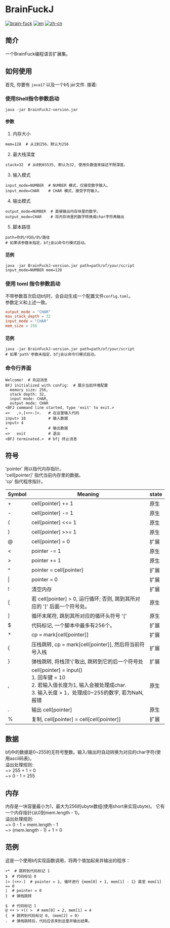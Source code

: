 # BrainFuckJ
[![brain-fuck](https://img.shields.io/badge/brain-fuck-blue.svg)]()
[![en](https://img.shields.io/badge/lang-en-red.svg)](https://github.com/MegumiKasuga/BrainFuckJ/blob/master/readme.md)
[![zh-cn](https://img.shields.io/badge/lang-汉语-green.svg)](https://github.com/MegumiKasuga/BrainFuckJ/blob/master/readme.zh-cn.md)

## 简介
一个BrainFuck编程语言扩展集。

## 如何使用
首先, 你要有 `java17` 以及一个bfj jar文件. 接着:
### 使用Shell指令参数启动
```shell
java -jar BrainFuckJ-version.jar
```
#### 参数
1. 内存大小
```shell
mem=128  # 从1到256，默认为256
```
2. 最大栈深度
```shell
stack=32  # 从0到65535, 默认为32, 使用负数值来描述不限深度。
```
3. 输入模式
```shell
input_mode=NUMBER  # NUMBER 模式，仅接受数字输入。
input_mode=CHAR    # CHAR 模式，接受字符输入。
```
4. 输出模式
```shell
output_mode=NUMBER  # 直接输出内存块里的数字。
output_mode=CHAR    # 将内存块里的数字转换成char字符再输出
```

5. 脚本路径
```shell
path=你的/代码/的/路径  
# 如果该参数未指定，bfj会以命令行模式启动。
```

#### 范例
```shell
java -jar BrainFuckJ-version.jar path=path/of/your/script input_mode=NUMBER mem=128
```

### 使用 toml 指令参数启动
不带参数首次启动bfj时，会自动生成一个配置文件`config.toml`。
<br> 参数定义和上述一致。
```toml
output_mode = "CHAR"
max_stack_depth = 32
input_mode = "CHAR"
mem_size = 256
```

#### 范例
```shell
java -jar BrainFuckJ-version.jar path=path/of/your/script  
# 如果'path'参数未指定，bfj会以命令行模式启动。
```

### 命令行界面
```shell
Welcome!  # 欢迎消息
BFJ initialized with config:  # 展示当前环境配置
  memory size: 256,
  stack depth: 32,
  input mode: CHAR,
  output mode: CHAR
<BFJ command line started, type 'exit' to exit.>
=>   ,>,[<+>-]<.   # 在这里输入代码
input> 10          # 输入数据
input> 4         
>                  # 输出数据
=>   exit          # 退出
<BFJ terminated.>  # bfj 终止消息
```


## 符号
'pointer' 用以指代内存指针。
<br>'cell\[pointer\]' 指代当前内存里的数据。
<br>'cp' 指代程序指针。

| Symbol | Meaning                                                                                                     | state     |
|--------|-------------------------------------------------------------------------------------------------------------|-----------|
| +      | cell\[pointer\] += 1                                                                                        | 原生  |
| -      | cell\[pointer\] -= 1                                                                                        | 原生  |
| (      | cell\[pointer\] <<= 1                                                                                       | 原生  |
| )      | cell\[pointer\] >>= 1                                                                                       | 原生  |
| @      | cell\[pointer\] = 0                                                                                         | 扩展 |
| \<     | pointer -= 1                                                                                                | 原生  |
| \>     | pointer += 1                                                                                                | 原生  |
| ^      | pointer = cell\[pointer\]                                                                                   | 扩展 |
| \|     | pointer = 0                                                                                                 | 扩展 |
| !      | 清空内存                                                                                                        | 扩展 |
| [      | 若 cell\[pointer\] > 0, 运行循环; 否则, 跳到其所对应的 '\]' 后面一个符号处。                                                      | 原生  |
| ]      | 循环末尾符, 跳到其所对应的循环头符号 '\['                                                                                    | 原生  |
| $      | 代码标记, 一个脚本中最多有256个。                                                                                         | 扩展 |
| *      | cp = mark\[cell\[pointer\]\]                                                                                | 扩展 |
| {      | 压栈跳转, cp = mark\[cell\[pointer\]\], 然后将当前符号入栈                                                               | 扩展 |
| }      | 弹栈跳转, 将栈顶'{'取出, 跳转到它的后一个符号处                                                                                 | 扩展 |
| ,      | cell\[pointer\] = input()<br>1. 回车键 = 10<br>2. 若输入值长度为1, 输入会被处理成char.<br>3. 输入长度 > 1，处理成0~255的数字, 若为NaN, 报错 | 原生  |
| .      | 输出 cell\[pointer\]                                                                                          | 原生  |
| %      | 复制, cell\[pointer\] = cell\[cell\[pointer\]\]                                                               | 扩展 |


## 数据
bfj中的数据是0~255的无符号整数。输入/输出时自动转换为对应的char字符(使用ascii码表)。
<br> 溢出处理规则:
<br> ~> 255 + 1 = 0
<br> ~> 0 - 1 = 255

## 内存
内存是一块容量最小为1，最大为256的ubyte数组(使用short来实现ubyte)。
它有一个内存指针(从0到mem.length - 1)。
<br> 溢出处理规则:
<br> ~> 0 - 1 = mem.length - 1
<br> ~> (mem.length - 1) + 1 = 0

## 范例
这是一个使用bfj实现函数调用，将两个值加起来并输出的程序：
```BrainFuck
+*  # 跳转到代码标记 1
$  # 代码标记 0  
|> [<+>-]  # pointer = 1, 循环进行 {mem[0] + 1, mem[1] - 1} 直至 mem[1] == 0  
|  # pointer = 0  
}  # 弹栈跳转  
  
$  # 代码标记 1  
@ ++ > +(( >  # mem[0] = 2, mem[1] = 4  
{  # 跳转到代码标记 0, (mem[2] = 0) 
.  # 弹栈跳转后，代码应该来到这里并输出结果。
```